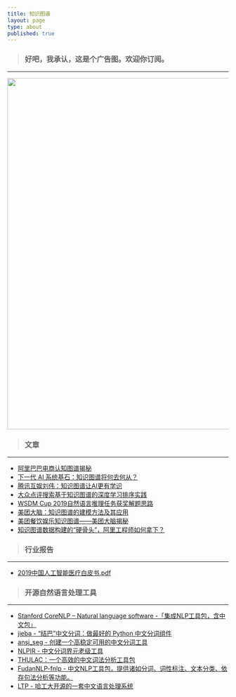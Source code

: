 ```yaml
---
title: 知识图谱
layout: page
type: about
published: true
---
```

> ### 好吧，我承认，这是个广告图。欢迎你订阅。
---

<div align="center"><img width="800" height="auto" src="https://www.bobinsun.cn/assets/images/QR-code.jpg"/></div>


> ### 文章

---

* [阿里巴巴电商认知图谱揭秘](https://www.secrss.com/articles/9743)
* [下一代 AI 系统基石：知识图谱将何去何从？](https://www.infoq.cn/article/DCf3GUp_alTIMuyxYWl3)
* [腾讯互娱刘伟：知识图谱让AI更有学识](https://mp.weixin.qq.com/s?__biz=MjM5MDE0Mjc4MA==&mid=2651009590&idx=4&sn=e684d70e85b17d4bbb3e48f990014a0d&chksm=bdbeca658ac943737373d9a697bd0296c29b8c20b21638b3b58063c36d846bf4e66635efc79c&scene=27#wechat_redirect)
* [大众点评搜索基于知识图谱的深度学习排序实践](https://tech.meituan.com/2019/01/17/dianping-search-deeplearning.html)
* [WSDM Cup 2019自然语言推理任务获奖解题思路](https://tech.meituan.com/2019/02/21/wsdm-cup-meituan-nlp-practice.html)
* [美团大脑：知识图谱的建模方法及其应用](https://tech.meituan.com/2018/11/01/meituan-ai-nlp.html)
* [美团餐饮娱乐知识图谱——美团大脑揭秘](https://tech.meituan.com/2018/11/22/meituan-brain-nlp-01.html)
* [知识图谱数据构建的“硬骨头”，阿里工程师如何拿下？](https://zhuanlan.zhihu.com/p/34535849)


> ### 行业报告

---

* [2019中国人工智能医疗白皮书.pdf](https://www.bobinsun.cn/assets/pdf/2019%E4%B8%AD%E5%9B%BD%E4%BA%BA%E5%B7%A5%E6%99%BA%E8%83%BD%E5%8C%BB%E7%96%97%E7%99%BD%E7%9A%AE%E4%B9%A6.pdf)


> ### 开源自然语言处理工具

---

* [Stanford CoreNLP – Natural language software -「集成NLP工具包，含中文包」](https://stanfordnlp.github.io/CoreNLP/#about)
* [jieba - “结巴”中文分词：做最好的 Python 中文分词组件](https://github.com/fxsjy/jieba)
* [ansj_seg - 创建一个高稳定可用的中文分词工具](https://github.com/NLPchina/ansj_seg)
* [NLPIR - 中文分词界元老级工具](https://github.com/NLPIR-team/NLPIR)
* [THULAC：一个高效的中文词法分析工具包](https://github.com/thunlp/THULAC)
* [FudanNLP-fnlp - 中文NLP工具包，提供诸如分词、词性标注、文本分类、依存句法分析等功能。](https://github.com/FudanNLP/fnlp)
* [LTP - 哈工大开源的一套中文语言处理系统](https://github.com/HIT-SCIR/ltp)

